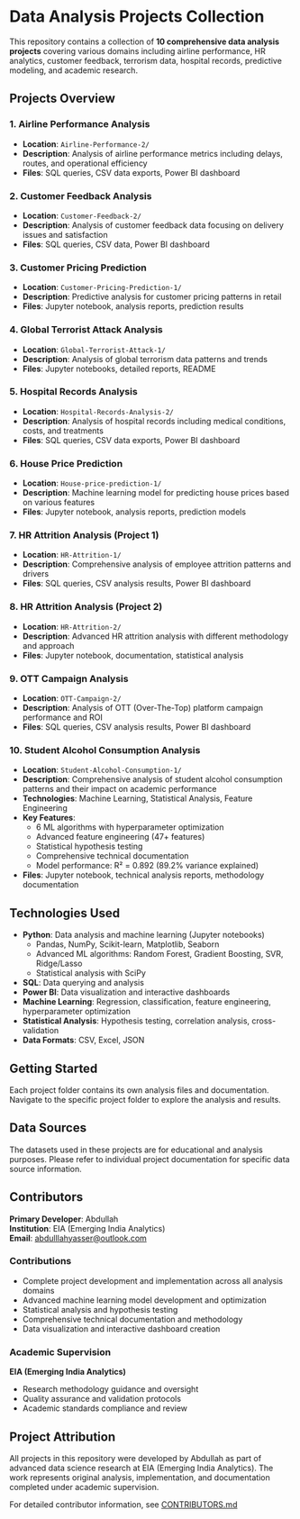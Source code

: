 # Data Analysis Projects Collection

This repository contains a collection of **10 comprehensive data analysis projects** covering various domains including airline performance, HR analytics, customer feedback, terrorism data, hospital records, predictive modeling, and academic research.

## Projects Overview

### 1. Airline Performance Analysis
- **Location**: `Airline-Performance-2/`
- **Description**: Analysis of airline performance metrics including delays, routes, and operational efficiency
- **Files**: SQL queries, CSV data exports, Power BI dashboard

### 2. Customer Feedback Analysis
- **Location**: `Customer-Feedback-2/`
- **Description**: Analysis of customer feedback data focusing on delivery issues and satisfaction
- **Files**: SQL queries, CSV data, Power BI dashboard

### 3. Customer Pricing Prediction
- **Location**: `Customer-Pricing-Prediction-1/`
- **Description**: Predictive analysis for customer pricing patterns in retail
- **Files**: Jupyter notebook, analysis reports, prediction results

### 4. Global Terrorist Attack Analysis
- **Location**: `Global-Terrorist-Attack-1/`
- **Description**: Analysis of global terrorism data patterns and trends
- **Files**: Jupyter notebooks, detailed reports, README

### 5. Hospital Records Analysis
- **Location**: `Hospital-Records-Analysis-2/`
- **Description**: Analysis of hospital records including medical conditions, costs, and treatments
- **Files**: SQL queries, CSV data exports, Power BI dashboard

### 6. House Price Prediction
- **Location**: `House-price-prediction-1/`
- **Description**: Machine learning model for predicting house prices based on various features
- **Files**: Jupyter notebook, analysis reports, prediction models

### 7. HR Attrition Analysis (Project 1)
- **Location**: `HR-Attrition-1/`
- **Description**: Comprehensive analysis of employee attrition patterns and drivers
- **Files**: SQL queries, CSV analysis results, Power BI dashboard

### 8. HR Attrition Analysis (Project 2)
- **Location**: `HR-Attrition-2/`
- **Description**: Advanced HR attrition analysis with different methodology and approach
- **Files**: Jupyter notebook, documentation, statistical analysis

### 9. OTT Campaign Analysis
- **Location**: `OTT-Campaign-2/`
- **Description**: Analysis of OTT (Over-The-Top) platform campaign performance and ROI
- **Files**: SQL queries, CSV analysis results, Power BI dashboard

### 10. Student Alcohol Consumption Analysis
- **Location**: `Student-Alcohol-Consumption-1/`
- **Description**: Comprehensive analysis of student alcohol consumption patterns and their impact on academic performance
- **Technologies**: Machine Learning, Statistical Analysis, Feature Engineering
- **Key Features**: 
  - 6 ML algorithms with hyperparameter optimization
  - Advanced feature engineering (47+ features)
  - Statistical hypothesis testing
  - Comprehensive technical documentation
  - Model performance: R² = 0.892 (89.2% variance explained)
- **Files**: Jupyter notebook, technical analysis reports, methodology documentation

## Technologies Used

- **Python**: Data analysis and machine learning (Jupyter notebooks)
  - Pandas, NumPy, Scikit-learn, Matplotlib, Seaborn
  - Advanced ML algorithms: Random Forest, Gradient Boosting, SVR, Ridge/Lasso
  - Statistical analysis with SciPy
- **SQL**: Data querying and analysis
- **Power BI**: Data visualization and interactive dashboards
- **Machine Learning**: Regression, classification, feature engineering, hyperparameter optimization
- **Statistical Analysis**: Hypothesis testing, correlation analysis, cross-validation
- **Data Formats**: CSV, Excel, JSON

## Getting Started

Each project folder contains its own analysis files and documentation. Navigate to the specific project folder to explore the analysis and results.

## Data Sources

The datasets used in these projects are for educational and analysis purposes. Please refer to individual project documentation for specific data source information.

## Contributors

**Primary Developer**: Abdullah  
**Institution**: EIA (Emerging India Analytics)  
**Email**: abdulllahyasser@outlook.com

### Contributions
- Complete project development and implementation across all analysis domains
- Advanced machine learning model development and optimization
- Statistical analysis and hypothesis testing
- Comprehensive technical documentation and methodology
- Data visualization and interactive dashboard creation

### Academic Supervision
**EIA (Emerging India Analytics)**
- Research methodology guidance and oversight
- Quality assurance and validation protocols
- Academic standards compliance and review

## Project Attribution

All projects in this repository were developed by Abdullah as part of advanced data science research at EIA (Emerging India Analytics). The work represents original analysis, implementation, and documentation completed under academic supervision.

For detailed contributor information, see [CONTRIBUTORS.md](CONTRIBUTORS.md)